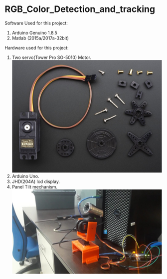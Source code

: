 # RGB_Color_Detection_and_tracking


Software Used for this project:

1) Arduino Genuino 1.8.5
2) Matlab (2015a/2017a-32bit)

Hardware used for this project:

1) Two servo(Tower Pro SG-5010) Motor.
![](https://github.com/MrNakum/RGB_Color_Detection_and_tracking/blob/master/Images/img2.jpg "servo(Tower Pro SG-5010)")
2) Arduino Uno.
3) JHD(204A) lcd display.
4) Panel Tilt mechanism.
![](https://github.com/MrNakum/RGB_Color_Detection_and_tracking/blob/master/Images/img1.jpeg "Panel Tilt mechanism")


